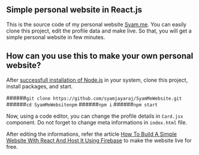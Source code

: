 ## Simple personal website in React.js

This is the source code of my personal website [Syam.me](https://syam.me). You can easily clone this project, edit the profile data and make live. So that, you will get a simple personal website in few minutes.

## How can you use this to make your own personal website?

After [successfull installation of Node.js](https://nodejs.org/en/download/) in your system, clone this project, install packages, and start.

######`git clone https://github.com/syamjayaraj/SyamMeWebsite.git`
######`cd SyamMeWebsitenpm`
######`npm i`
######`npm start`


Now, using a code editor, you can change the profile details in `Card.jsx` component. Do not forget to change meta informations in `index.html` file.

After editing the informations, refer the article [How To Build A Simple Website With React And Host It Using Firebase](https://www.techomoro.com/how-to-build-a-simple-website-with-react-and-host-it-using-firebase/) to make the website live for free.
